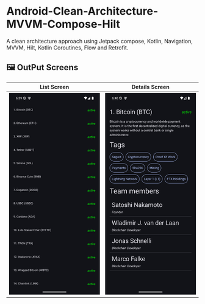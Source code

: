 # Android-Clean-Architecture-MVVM-Compose-Hilt
A clean architecture approach  using Jetpack compose, Kotlin, Navigation, MVVM, Hilt, Kotlin Coroutines, Flow and Retrofit.


## 🖼️ OutPut Screens

| List Screen   | Details Screen  | 
|---------------|-----------------|
| <img src="screenshots/coinlist.png" width="250"> | <img src="screenshots/coindetails.png" width="250"> |
